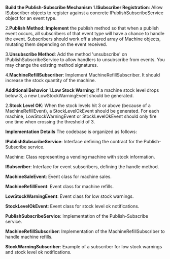 **Build the Publish-Subscribe Mechanism**
1.**ISubscriber Registration**: Allow ISubscriber objects to register against a concrete IPublishSubscribeService object for an event type.

2.**Publish Method: Implement** the publish method so that when a publish event occurs, all subscribers of that event type will have a chance to handle the event. Subscribers should work off a shared array of Machine objects, mutating them depending on the event received.

3.**Unsubscribe Method**: Add the method 'unsubscribe' on IPublishSubscribeService to allow handlers to unsubscribe from events. You may change the existing method signatures.

4.**MachineRefillSubscriber**: Implement MachineRefillSubscriber. It should increase the stock quantity of the machine.

**Additional Behavior**
1.**Low Stock Warning**: If a machine stock level drops below 3, a new LowStockWarningEvent should be generated.

2.**Stock Level OK**: When the stock levels hit 3 or above (because of a MachineRefillEvent), a StockLevelOkEvent should be generated. For each machine, LowStockWarningEvent or StockLevelOkEvent should only fire one time when crossing the threshold of 3.

**Implementation Details**
The codebase is organized as follows:

**IPublishSubscribeService**: Interface defining the contract for the Publish-Subscribe service.

Machine: Class representing a vending machine with stock information.

**ISubscriber**: Interface for event subscribers, defining the handle method.

**MachineSaleEvent**: Event class for machine sales.

**MachineRefillEvent**: Event class for machine refills.

**LowStockWarningEvent**: Event class for low stock warnings.

**StockLevelOkEvent**: Event class for stock level ok notifications.

**PublishSubscribeService**: Implementation of the Publish-Subscribe service.

**MachineRefillSubscriber**: Implementation of the MachineRefillSubscriber to handle machine refills.

**StockWarningSubscriber**: Example of a subscriber for low stock warnings and stock level ok notifications.
